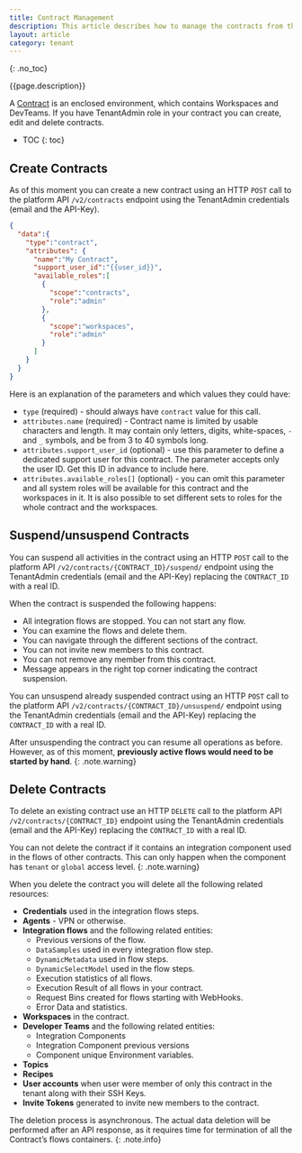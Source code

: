 ```yaml
---
title: Contract Management
description: This article describes how to manage the contracts from the tenant administration point of view.
layout: article
category: tenant
---
```


{: .no_toc}

{{page.description}}

A [Contract](/getting-started/contracts-and-workspaces) is
an enclosed environment, which contains Workspaces and DevTeams. If you have
TenantAdmin role in your contract you can create, edit and delete contracts.

- TOC
{: toc}

## Create Contracts

As of this moment you can create a new contract using an HTTP `POST` call to the
platform API `/v2/contracts` endpoint using the TenantAdmin credentials (email and the API-Key).

```json
{
  "data":{
    "type":"contract",
    "attributes": {
      "name":"My Contract",
      "support_user_id":"{{user_id}}",
      "available_roles":[
        {
          "scope":"contracts",
          "role":"admin"
        },
        {
          "scope":"workspaces",
          "role":"admin"
        }
      ]
    }
  }
}
```
Here is an explanation of the parameters and which values they could have:

*   `type` (required) - should always have `contract` value for this call.
*   `attributes.name` (required) - Contract name is limited by usable characters and length. It may contain only letters, digits, white-spaces, `-` and `_` symbols, and be from 3 to 40 symbols long.
*   `attributes.support_user_id` (optional) - use this parameter to define a dedicated support user for this contract. The parameter accepts only the user ID. Get this ID in advance to include here.
*   `attributes.available_roles[]` (optional) - you can omit this parameter and all system roles will be available for this contract and the workspaces in it. It is also possible to set different sets to roles for the whole contract and the workspaces.

## Suspend/unsuspend Contracts

You can suspend all activities in the contract using an HTTP `POST` call to the
platform API `/v2/contracts/{CONTRACT_ID}/suspend/` endpoint using the TenantAdmin
credentials (email and the API-Key) replacing the `CONTRACT_ID` with a real ID.

When the contract is suspended the following happens:

*   All integration flows are stopped. You can not start any flow.
*   You can examine the flows and delete them.
*   You can navigate through the different sections of the contract.
*   You can not invite new members to this contract.
*   You can not remove any member from this contract.
*   Message appears in the right top corner indicating the contract suspension.


You can unsuspend already suspended contract using an HTTP `POST` call to the
platform API `/v2/contracts/{CONTRACT_ID}/unsuspend/` endpoint using the TenantAdmin
credentials (email and the API-Key) replacing the `CONTRACT_ID` with a real ID.

After unsuspending the contract you can resume all operations as before. However,
as of this moment, **previously active flows would need to be started by hand**.
{: .note.warning}

## Delete Contracts

To delete an existing contract use an HTTP `DELETE` call to the
platform API `/v2/contracts/{CONTRACT_ID}` endpoint using the TenantAdmin
credentials (email and the API-Key) replacing the `CONTRACT_ID` with a real ID.

You can not delete the contract if it contains an integration component used in
the flows of other contracts. This can only happen when the component has `tenant`
or `global` access level.
{: .note.warning}

When you delete the contract you will delete all the following related resources:

*   **Credentials** used in the integration flows steps.
*   **Agents** - VPN or otherwise.
*   **Integration flows** and the following related entities:
    *   Previous versions of the flow.
    *   `DataSamples` used in every integration flow step.
    *   `DynamicMetadata` used in flow steps.
    *   `DynamicSelectModel` used in the flow steps.
    *   Execution statistics of all flows.
    *   Execution Result of all flows in your contract.
    *   Request Bins created for flows starting with WebHooks.
    *   Error Data and statistics.
*   **Workspaces** in the contract.
*   **Developer Teams** and the following related entities:
    *   Integration Components
    *   Integration Component previous versions
    *   Component unique Environment variables.
*   **Topics**
*   **Recipes**
*   **User accounts** when user were member of only this contract in the tenant along with their SSH Keys.
*   **Invite Tokens** generated to invite new members to the contract.

The deletion process is asynchronous. The actual data deletion will be performed
after an API response, as it requires time for termination of all the Contract’s
flows containers.
{: .note.info}
